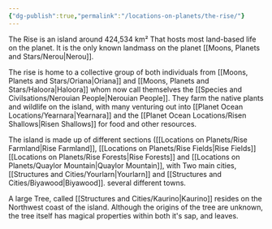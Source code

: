 ```yaml
---
{"dg-publish":true,"permalink":"/locations-on-planets/the-rise/"}
---
```


The Rise is an island around 424,534 km² That hosts most land-based life on the planet. It is the only known landmass on the planet [[Moons, Planets and Stars/Nerou\|Nerou]].

The rise is home to a collective group of both individuals from [[Moons, Planets and Stars/Oriana\|Oriana]] and [[Moons, Planets and Stars/Haloora\|Haloora]] whom now call themselves the [[Species and Civilsations/Nerouian People\|Nerouian People]]. They farm the native plants and wildlife on the island, with many venturing out into [[Planet Ocean Locations/Yearnara\|Yearnara]] and the [[Planet Ocean Locations/Risen Shallows\|Risen Shallows]] for food and other resources.

The island is made up of different sections ([[Locations on Planets/Rise Farmland\|Rise Farmland]], [[Locations on Planets/Rise Fields\|Rise Fields]] [[Locations on Planets/Rise Forests\|Rise Forests]] and [[Locations on Planets/Quaylor Mountain\|Quaylor Mountain]], with Two main cities, [[Structures and Cities/Yourlarn\|Yourlarn]] and [[Structures and Cities/Biyawood\|Biyawood]]. several different towns.

A large Tree, called [[Structures and Cities/Kaurino\|Kaurino]] resides on the Northwest coast of the island. Although the origins of the tree are unknown, the tree itself has magical properties within both it's sap, and leaves. 
